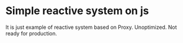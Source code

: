 # Simple reactive system on js
It is just example of reactive system based on Proxy. Unoptimized. Not ready for production.
